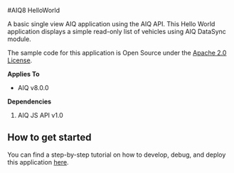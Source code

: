 
#AIQ8 HelloWorld

A basic single view AIQ application using the AIQ API. This Hello World application displays a simple read-only list of vehicles using AIQ DataSync module.

The sample code for this application is Open Source under the [Apache 2.0 License](http://www.apache.org/licenses/LICENSE-2.0.html).

**Applies To**

* AIQ v8.0.0 

**Dependencies**

1. AIQ JS API v1.0

## How to get started
You can find a step-by-step tutorial on how to develop, debug, and deploy this application [here](https://docs.appeariq.com/display/AIQDEVBETA/Create+app+from+scratch%2C+using+AIQ+datasync).



